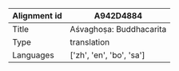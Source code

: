 |Alignment id | A942D4884
| --- | --- 
|Title | Aśvaghoṣa: Buddhacarita 
|Type | translation
|Languages | ['zh', 'en', 'bo', 'sa']
